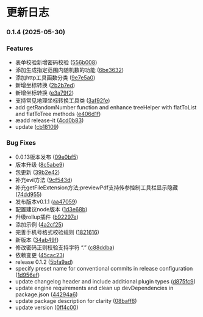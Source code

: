# 更新日志

### 0.1.4 (2025-05-30)


### Features

*  表单校验新增密码校验 ([556b008](http://192.168.101.96:8090/pointcloud_frontend/basiclibrary/pcloud-utils/commit/556b008ff05fb474522b4b4d33c9a805d9222108))
* 添加生成指定范围内随机数的功能 ([6be3632](http://192.168.101.96:8090/pointcloud_frontend/basiclibrary/pcloud-utils/commit/6be363279cdd4aba645bcf14a948e1dfd532d189))
* 添加http工具函数分类 ([9e7e5a0](http://192.168.101.96:8090/pointcloud_frontend/basiclibrary/pcloud-utils/commit/9e7e5a05e6802a3542bc02d7dfa5266b123c963d))
* 新增坐标转换 ([2b2b7ed](http://192.168.101.96:8090/pointcloud_frontend/basiclibrary/pcloud-utils/commit/2b2b7ed417c3d5d0fdf2ec2d91985ae918b2c7d3))
* 新增坐标转换 ([e3a79f2](http://192.168.101.96:8090/pointcloud_frontend/basiclibrary/pcloud-utils/commit/e3a79f2e738572b1648d6e9390e193158082f8dd))
* 支持常见地理坐标转换工具类 ([3af92fe](http://192.168.101.96:8090/pointcloud_frontend/basiclibrary/pcloud-utils/commit/3af92fe66dfc91884ddc50abec33966d0866407e))
* add getRandomNumber function and enhance treeHelper with flatToList and flatToTree methods ([e406d1f](http://192.168.101.96:8090/pointcloud_frontend/basiclibrary/pcloud-utils/commit/e406d1f92fafdd6d7b540a462d3c49049b4bfe73))
* æadd release-it ([4cd0b83](http://192.168.101.96:8090/pointcloud_frontend/basiclibrary/pcloud-utils/commit/4cd0b836373d1c767bdf969b4cbcbf1c7b3a282d))
* update ([cb18109](http://192.168.101.96:8090/pointcloud_frontend/basiclibrary/pcloud-utils/commit/cb181097d09b468a78526252105de168845767fb))


### Bug Fixes

* 0.0.13版本发布 ([09e0bf5](http://192.168.101.96:8090/pointcloud_frontend/basiclibrary/pcloud-utils/commit/09e0bf567833aecbf6d4712570bb584d547d7147))
* 版本升级 ([8c5abe9](http://192.168.101.96:8090/pointcloud_frontend/basiclibrary/pcloud-utils/commit/8c5abe9959bcc2f124b55a15572c1e8319693685))
* 包更新 ([39b2e42](http://192.168.101.96:8090/pointcloud_frontend/basiclibrary/pcloud-utils/commit/39b2e42b47cb3eae0b58579319b667cde855846e))
* 补充evil方法 ([9cf543d](http://192.168.101.96:8090/pointcloud_frontend/basiclibrary/pcloud-utils/commit/9cf543d98b454fb6e941e3b2daa5ad2d885a9f4e))
* 补充getFileExtension方法;previewPdf支持传参控制工具栏显示隐藏 ([74dd955](http://192.168.101.96:8090/pointcloud_frontend/basiclibrary/pcloud-utils/commit/74dd9557e4258dc1903016f71bfe56d9e243cc12))
* 发布版本v0.1.1 ([aa47059](http://192.168.101.96:8090/pointcloud_frontend/basiclibrary/pcloud-utils/commit/aa47059d0a73ea02ac6a7be77c7fb27799676ee0))
* 配置建议node版本 ([1d3e68b](http://192.168.101.96:8090/pointcloud_frontend/basiclibrary/pcloud-utils/commit/1d3e68bca3fef652a05efcfe3549babb4f98233c))
* 升级rollup插件 ([b92297e](http://192.168.101.96:8090/pointcloud_frontend/basiclibrary/pcloud-utils/commit/b92297eba95d42acf3fe689f0dbae7e749bc0bd8))
* 添加示例 ([4a2cf25](http://192.168.101.96:8090/pointcloud_frontend/basiclibrary/pcloud-utils/commit/4a2cf25215140d0ebbaea5b8c0d7438c0247123a))
* 完善手机号格式校验规则 ([1821616](http://192.168.101.96:8090/pointcloud_frontend/basiclibrary/pcloud-utils/commit/1821616059ccca3d3da45318e26df26101824d5d))
* 新版本 ([34ab49f](http://192.168.101.96:8090/pointcloud_frontend/basiclibrary/pcloud-utils/commit/34ab49f80d516862d8ac5de3aedc6d2231ebb363))
* 修改密码正则校验支持字符 “.” ([c88ddba](http://192.168.101.96:8090/pointcloud_frontend/basiclibrary/pcloud-utils/commit/c88ddba101267380ff6b1f071cb0e2044bd839a6))
* 依赖变更 ([45cac23](http://192.168.101.96:8090/pointcloud_frontend/basiclibrary/pcloud-utils/commit/45cac23785d72fc383898815d43602be40bf310d))
* release 0.1.2 ([5bfa9ad](http://192.168.101.96:8090/pointcloud_frontend/basiclibrary/pcloud-utils/commit/5bfa9ad2017c2eb5e8ddbea1b71cf409ff122eb5))
* specify preset name for conventional commits in release configuration ([1d956ef](http://192.168.101.96:8090/pointcloud_frontend/basiclibrary/pcloud-utils/commit/1d956ef0e7adbf32887295b361528a05fe43066f))
* update changelog header and include additional plugin types ([d875fc9](http://192.168.101.96:8090/pointcloud_frontend/basiclibrary/pcloud-utils/commit/d875fc97175f7219586173b3cf35434ab7dc9900))
* update engine requirements and clean up devDependencies in package.json ([44294a6](http://192.168.101.96:8090/pointcloud_frontend/basiclibrary/pcloud-utils/commit/44294a6f114d7c9358848351f545456809beae80))
* update package description for clarity ([08baff8](http://192.168.101.96:8090/pointcloud_frontend/basiclibrary/pcloud-utils/commit/08baff86d4c8ff0082412bc1ab14e0984771dd40))
* update version ([0ff4c00](http://192.168.101.96:8090/pointcloud_frontend/basiclibrary/pcloud-utils/commit/0ff4c002aa84fcd627c5c5efa0939032c7bc94f3))